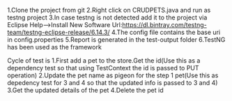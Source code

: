 1.Clone the project from git
2.Right click on CRUDPETS.java and run as testng project
3.In case testng is not detected add it to the project via Eclipse Help-->Install New Software Url:https://dl.bintray.com/testng-team/testng-eclipse-release/6.14.3/
4.The config file contains the base uri in config.properties
5.Report is generated in the test-output folder
6.TestNG has been used as the framework

Cycle of test is
1.First add a pet to the store.Get the id(Use this as a dependency test so that using TestContext the id is passed to PUT operation)
2.Update the pet name as pigeon for the step 1 pet(Use this as depedency test for 3 and 4 so that the updated info is passed to 3 and 4)
3.Get the updated details of the pet
4.Delete the pet id